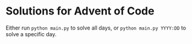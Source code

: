 # Solutions for Advent of Code

Either run `python main.py` to solve all days, or `python main.py YYYY:DD` to
 solve a specific day.
